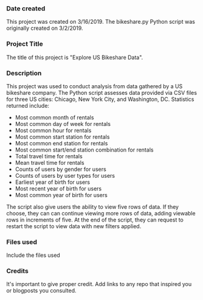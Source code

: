 ### Date created
This project was created on 3/16/2019. The bikeshare.py Python script was originally created on 3/2/2019.

### Project Title
The title of this project is "Explore US Bikeshare Data".

### Description
This project was used to conduct analysis from data gathered by a US bikeshare company. The Python script assesses data provided via CSV files for three US cities: Chicago, New York City, and Washington, DC. Statistics returned include:
 
 - Most common month of rentals
 - Most common day of week for rentals
 - Most common hour for rentals
 - Most common start station for rentals
 - Most common end station for rentals
 - Most common start/end station combination for rentals
 - Total travel time for rentals
 - Mean travel time for rentals
 - Counts of users by gender for users
 - Counts of users by user types for users
 - Earliest year of birth for users
 - Most recent year of birth for users
 - Most common year of birth for users

The script also give users the ability to view five rows of data. If they choose, they can can continue viewing more rows of data, adding viewable rows in increments of five. At the end of the script, they can request to restart the script to view data with new filters applied.

### Files used
Include the files used

### Credits
It's important to give proper credit. Add links to any repo that inspired you or blogposts you consulted.

